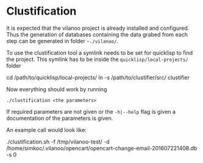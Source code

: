 # Clustification

It is expected that the vilanoo project is already installed and configured. Thus the generation of databases
containing the data grabed from each step can be generated in folder `~./vilanoo/`.

To use the clustification tool a symlink needs to be set for quicklisp to find the project. This symlink
has to be inside the `quicklisp/local-projects/` folder

   cd /path/to/quicklisp/local-projects/
   ln -s /path/to/clustifier/src/ clustifier


Now everything should work by running

    ./clustification <the parameters>


If required parameters are not given or the `-h|--help` flag is given a documentation of the parameters is given.

An example call would look like:

   ./clustification.sh -f /tmp/vilanoo-test/ -d /home/simkoc/.vilanoo/opencart/opencart-change-email-201607221408.db -s 0